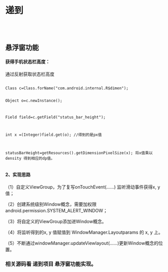 # 递到
<br><br>
<h2>悬浮窗功能</h2>
<h4>获得手机状态栏高度：</h4>
通过反射获取状态栏高度
<pre><code>
Class<?> c=Class.forName("com.android.internal.R$dimen");

Object o=c.newInstance();

Field field=c.getField("status_bar_height");

int x =(Integer)field.get(o); //得到的是px值

statusBarHeight=getResources().getDimensionPixelSize(x); 将x值乘以 density 得到相应的dp值。
</code></pre>

<h4>2、实现思路</h4>

（1）自定义ViewGroup，为了复写onTouchEvent(......) 监听滑动事件获得x, y值；

（2）创建系统级别Window概念，需要加权限android.permission.SYSTEM_ALERT_WINDOW；

（3）将自定义的ViewGroup添加进Window概念。

（4）将监听得到的x, y 值赋值到 WindowManager.Layoutparams 的 x, y 上。

（5）不断通过windowManager.updateViewlayout(......)更新Window概念的位置。


<h3>相关源码看 递到项目 悬浮窗功能实现。<h3>
